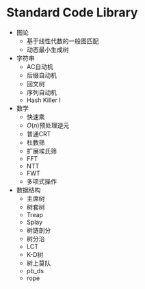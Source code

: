 # Standard Code Library

- 图论
  - 基于线性代数的一般图匹配
  - 动态最小生成树
- 字符串
  - AC自动机
  - 后缀自动机
  - 回文树
  - 序列自动机
  - Hash Killer I
- 数学
  - 快速乘
  - $O(n)$预处理逆元
  - 普通CRT
  - 杜教筛
  - 扩展埃氏筛
  - FFT
  - NTT
  - FWT
  - 多项式操作
- 数据结构
  - 主席树
  - 树套树
  - Treap
  - Splay
  - 树链剖分
  - 树分治
  - LCT
  - K-D树
  - 树上莫队
  - pb_ds
  - rope